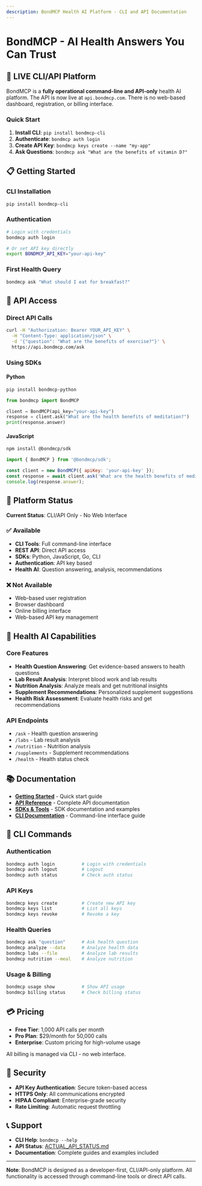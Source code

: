 ```yaml
---
description: BondMCP Health AI Platform - CLI and API Documentation
---
```


# BondMCP - AI Health Answers You Can Trust

## 🚀 **LIVE CLI/API Platform**

BondMCP is a **fully operational command-line and API-only** health AI platform. The API is now live at `api.bondmcp.com`. There is no web-based dashboard, registration, or billing interface.

### Quick Start

1. **Install CLI**: `pip install bondmcp-cli`
2. **Authenticate**: `bondmcp auth login`
3. **Create API Key**: `bondmcp keys create --name "my-app"`
4. **Ask Questions**: `bondmcp ask "What are the benefits of vitamin D?"`

## 📋 **Getting Started**

### CLI Installation
```bash
pip install bondmcp-cli
```

### Authentication
```bash
# Login with credentials
bondmcp auth login

# Or set API key directly
export BONDMCP_API_KEY="your-api-key"
```

### First Health Query
```bash
bondmcp ask "What should I eat for breakfast?"
```

## 🔑 **API Access**

### Direct API Calls
```bash
curl -H "Authorization: Bearer YOUR_API_KEY" \
  -H "Content-Type: application/json" \
  -d '{"question": "What are the benefits of exercise?"}' \
  https://api.bondmcp.com/ask
```

### Using SDKs

#### Python
```bash
pip install bondmcp-python
```

```python
from bondmcp import BondMCP

client = BondMCP(api_key="your-api-key")
response = client.ask("What are the health benefits of meditation?")
print(response.answer)
```

#### JavaScript
```bash
npm install @bondmcp/sdk
```

```javascript
import { BondMCP } from '@bondmcp/sdk';

const client = new BondMCP({ apiKey: 'your-api-key' });
const response = await client.ask('What are the health benefits of meditation?');
console.log(response.answer);
```

## 🎯 **Platform Status**

**Current Status**: CLI/API Only - No Web Interface

### ✅ Available
- **CLI Tools**: Full command-line interface
- **REST API**: Direct API access
- **SDKs**: Python, JavaScript, Go, CLI
- **Authentication**: API key based
- **Health AI**: Question answering, analysis, recommendations

### ❌ Not Available
- Web-based user registration
- Browser dashboard
- Online billing interface
- Web-based API key management

## 🧠 **Health AI Capabilities**

### Core Features
- **Health Question Answering**: Get evidence-based answers to health questions
- **Lab Result Analysis**: Interpret blood work and lab results
- **Nutrition Analysis**: Analyze meals and get nutritional insights
- **Supplement Recommendations**: Personalized supplement suggestions
- **Health Risk Assessment**: Evaluate health risks and get recommendations

### API Endpoints
- `/ask` - Health question answering
- `/labs` - Lab result analysis
- `/nutrition` - Nutrition analysis
- `/supplements` - Supplement recommendations
- `/health` - Health status check

## 📚 **Documentation**

- **[Getting Started](getting-started/README.md)** - Quick start guide
- **[API Reference](api-reference/README.md)** - Complete API documentation
- **[SDKs & Tools](sdks/README.md)** - SDK documentation and examples
- **[CLI Documentation](sdks/cli/README.md)** - Command-line interface guide

## 🔧 **CLI Commands**

### Authentication
```bash
bondmcp auth login          # Login with credentials
bondmcp auth logout         # Logout
bondmcp auth status         # Check auth status
```

### API Keys
```bash
bondmcp keys create         # Create new API key
bondmcp keys list           # List all keys
bondmcp keys revoke         # Revoke a key
```

### Health Queries
```bash
bondmcp ask "question"      # Ask health question
bondmcp analyze --data      # Analyze health data
bondmcp labs --file         # Analyze lab results
bondmcp nutrition --meal    # Analyze nutrition
```

### Usage & Billing
```bash
bondmcp usage show          # Show API usage
bondmcp billing status      # Check billing status
```

## 💳 **Pricing**

- **Free Tier**: 1,000 API calls per month
- **Pro Plan**: $29/month for 50,000 calls
- **Enterprise**: Custom pricing for high-volume usage

All billing is managed via CLI - no web interface.

## 🔐 **Security**

- **API Key Authentication**: Secure token-based access
- **HTTPS Only**: All communications encrypted
- **HIPAA Compliant**: Enterprise-grade security
- **Rate Limiting**: Automatic request throttling

## 📞 **Support**

- **CLI Help**: `bondmcp --help`
- **API Status**: [ACTUAL_API_STATUS.md](ACTUAL_API_STATUS.md)
- **Documentation**: Complete guides and examples included

---

**Note**: BondMCP is designed as a developer-first, CLI/API-only platform. All functionality is accessed through command-line tools or direct API calls.
